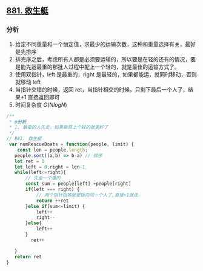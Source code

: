 <!--
 * @Author: your name
 * @Date: 2021-07-07 09:41:21
 * @LastEditTime: 2021-07-07 09:41:25
 * @LastEditors: Please set LastEditors
 * @Description: In User Settings Edit
 * @FilePath: /LeetCode-FE-Javascript/Code/贪心算法/881.救生艇.md
-->
## [881. 救生艇](https://leetcode-cn.com/problems/boats-to-save-people/solution/tan-xin-shuang-zhi-zhen-by-jzsq_lyx-xp4e/)
### 分析
1. 给定不同重量和一个恒定值，求最少的运输次数，这种和重量选择有关，最好是先排序
2. 排完序之后，考虑所有人都是必须要运输的，所以要是在轻的还有的情况，要是能先运最重的那批人过程中配上一个轻的，就是最佳的运输方式了。
3. 使用双指针，left 是最重的，right 是最轻的，如果都能运，就同时移动，否则就移动 left
4. 当指针交错的时候，返回 ret，当指针相交的时候，只剩下最后一个人了，结果+1 直接返回即可
5. 时间复杂度 ${O(NlogN)}$
```javascript
/**
 * @分析
 * 1. 最重的人先走，如果能搭上个轻的就更好了
 */
// 881. 救生艇
 var numRescueBoats = function(people, limit) {
    const len = people.length;
   people.sort((a,b) => b-a) // 排序
   let ret = 0
   let left = 0,right = len-1
   while(left<=right){
       // 先走一个重的
       const sum = people[left] +people[right]
       if(left === right) {
           // 两个指针相等就是指向同一个人了,直接+1就走
           return ++ret
       }else if(sum<=limit) {
           left++
           right--
       }else{
           left++
       }
         ret++

   }
   return ret
}
```
